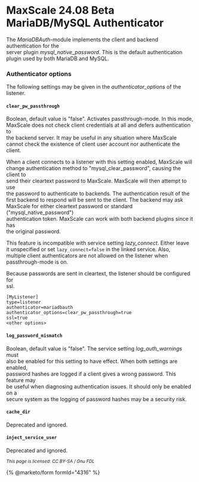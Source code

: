 # MaxScale 24.08 Beta MariaDB/MySQL Authenticator

The _MariaDBAuth_-module implements the client and backend authentication for the\
server plugin _mysql\_native\_password_. This is the default authentication\
plugin used by both MariaDB and MySQL.

### Authenticator options

The following settings may be given in the _authenticator\_options_ of the\
listener.

#### `clear_pw_passthrough`

Boolean, default value is "false". Activates passthrough-mode. In this mode,\
MaxScale does not check client credentials at all and defers authentication to\
the backend server. It may be useful in any situation where MaxScale\
cannot check the existence of client user account nor authenticate the client.

When a client connects to a listener with this setting enabled, MaxScale will\
change authentication method to "mysql\_clear\_password", causing the client to\
send their cleartext password to MaxScale. MaxScale will then attempt to use\
the password to authenticate to backends. The authentication result of the\
first backend to respond will be sent to the client. The backend may ask\
MaxScale for either cleartext password or standard ("mysql\_native\_password")\
authentication token. MaxScale can work with both backend plugins since it has\
the original password.

This feature is incompatible with service setting _lazy\_connect_. Either leave\
it unspecified or set `lazy_connect=false` in the linked service. Also,\
multiple client authenticators are not allowed on the listener when\
passthrough-mode is on.

Because passwords are sent in cleartext, the listener should be configured for\
ssl.

```
[MyListener]
type=listener
authenticator=mariadbauth
authenticator_options=clear_pw_passthrough=true
ssl=true
<other options>
```

#### `log_password_mismatch`

Boolean, default value is "false". The service setting _log\_auth\_warnings_ must\
also be enabled for this setting to have effect. When both settings are enabled,\
password hashes are logged if a client gives a wrong password. This feature may\
be useful when diagnosing authentication issues. It should only be enabled on a\
secure system as the logging of password hashes may be a security risk.

#### `cache_dir`

Deprecated and ignored.

#### `inject_service_user`

Deprecated and ignored.

<sub>_This page is licensed: CC BY-SA / Gnu FDL_</sub>

{% @marketo/form formId="4316" %}

